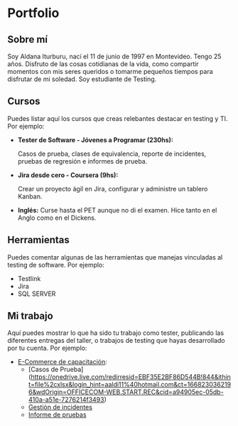 # Portfolio
## Sobre mí
Soy Aldana Iturburu, nací el 11 de junio de 1997 en Montevideo. Tengo 25 años. Disfruto de las cosas cotidianas de la vida, como compartir momentos con mis seres queridos o tomarme pequeños tiempos para disfrutar de mi soledad. Soy estudiante de Testing. 

## Cursos
Puedes listar aquí los cursos que creas relebantes destacar en testing y TI. Por ejemplo:
* **Tester de Software - Jóvenes a Programar (230hs):**

  Casos de prueba, clases de equivalencia, reporte de incidentes, pruebas de regresión e informes de prueba.
  
* **Jira desde cero - Coursera (9hs):**

  Crear un proyecto ágil en Jira, configurar y administre un tablero Kanban.
* **Inglés:** 
Curse hasta el PET aunque no di el examen. Hice tanto en el Anglo como en el Dickens.
 
 ## Herramientas
Puedes comentar algunas de las herramientas que manejas vinculadas al testing de software. Por ejemplo:
* Testlink
* Jira
* SQL SERVER

## Mi trabajo
Aquí puedes mostrar lo que ha sido tu trabajo como tester, publicando las diferentes entregas del taller, o trabajos de testing que hayas desarrollado por tu cuenta. Por ejemplo:

* [E-Commerce de capacitación](https://japceibal.github.io/e-mercado-TESTING/index.html):
  * [Casos de Prueba] (https://onedrive.live.com/redirresid=EBF35E2BF86D544B!844&ithint=file%2cxlsx&login_hint=aaldi11%40hotmail.com&ct=1668230362196&wdOrigin=OFFICECOM-WEB.START.REC&cid=a94905ec-05db-410a-a51e-7276214f3493)
  * [Gestión de incidentes](https://onedrive.live.com/edit.aspx?resid=EBF35E2BF86D544B!849&cid=040e34c4-5ac1-40cc-a0c4-17323ed95ca4&ithint=file%2cxlsx&wdOrigin=OFFICECOM-WEB.START.REC)
  * [Informe de pruebas](https://docs.google.com/document/d/1VP4W9pzRynxyccHLQNZ5z3NKUZSpJk4g)

